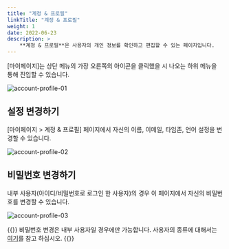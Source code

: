 ```yaml
---
title: "계정 & 프로필"
linkTitle: "계정 & 프로필"
weight: 1
date: 2022-06-23
description: >
    **계정 & 프로필**은 사용자의 개인 정보를 확인하고 편집할 수 있는 페이지입니다.
---
```


[마이페이지]는 상단 메뉴의 가장 오른쪽의 아이콘을 클릭했을 시 나오는 하위 메뉴을 통해 진입할 수 있습니다.

![account-profile-01](/ko/docs/guides/my-page/account-profile-img/account-profile-01.png)

## 설정 변경하기
[마이페이지 > 계정 & 프로필] 페이지에서 자신의 이름, 이메일, 타임존, 언어 설정을 변경할 수 있습니다.

![account-profile-02](/ko/docs/guides/my-page/account-profile-img/account-profile-02.png)

## 비밀번호 변경하기
내부 사용자(아이디/비밀번호로 로그인 한 사용자)의 경우 이 페이지에서 자신의 비밀번호를 변경할 수 있습니다.

![account-profile-03](/ko/docs/guides/my-page/account-profile-img/account-profile-03.png)

{{<alert>}}
비밀번호 변경은 내부 사용자일 경우에만 가능합니다. 사용자의 종류에 대해서는 [여기](/ko/docs/guides/administration/iam-user/)를 참고 하십시오.
{{</alert>}}

